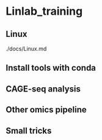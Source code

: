 # Linlab_training


## Linux
./docs/Linux.md

## Install tools with conda


## CAGE-seq analysis



## Other omics pipeline

## Small tricks
